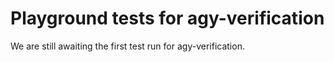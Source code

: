 # Playground tests for agy-verification
We are still awaiting the first test run for agy-verification.

